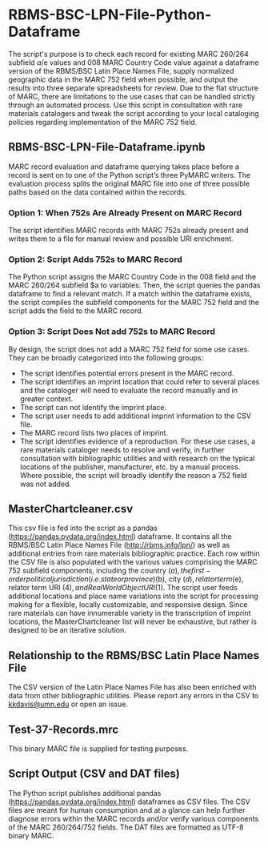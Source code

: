 # RBMS-BSC-LPN-File-Python-Dataframe
The script's purpose is to check each record for existing MARC 260/264 subfield $a/$e values and 008 MARC Country Code value against a dataframe version of the RBMS/BSC Latin Place Names File, supply normalized geographic data in the MARC 752 field when possible, and output the results into three separate spreadsheets for review.  Due to the flat structure of MARC, there are limitations to the use cases that can be handled strictly through an automated process.  Use this script in consultation with rare materials catalogers and tweak the script according to your local cataloging policies regarding implementation of the MARC 752 field.

## RBMS-BSC-LPN-File-Dataframe.ipynb
MARC record evaluation and dataframe querying takes place before a record is sent on to one of the Python script’s three PyMARC writers.  The evaluation process splits the original MARC file into one of three possible paths based on the data contained within the records.

### Option 1: When 752s Are Already Present on MARC Record
The script identifies MARC records with MARC 752s already present and writes them to a file for manual review and possible URI enrichment.

### Option 2: Script Adds 752s to MARC Record
The Python script assigns the MARC Country Code in the 008 field and the MARC 260/264 subfield $a to variables.  Then, the script queries the pandas dataframe to find a relevant match. If a match within the dataframe exists, the script compiles the subfield components for the MARC 752 field and the script adds the field to the MARC record. 

### Option 3: Script Does Not add 752s to MARC Record
By design, the script does not add a MARC 752 field for some use cases.  They can be broadly categorized into the following groups:
- The script identifies potential errors present in the MARC record.
- The script identifies an imprint location that could refer to several places and the cataloger will need to evaluate the record manually and in greater context.
- The script can not identify the imprint place. 
- The script user needs to add additional imprint information to the CSV file.
- The MARC record lists two places of imprint.
- The script identifies evidence of a reproduction.
For these use cases, a rare materials cataloger needs to resolve and verify, in further consultation with bibliographic utilities and with research on the typical locations of the publisher, manufacturer, etc. by a manual process.  Where possible, the script will broadly identify the reason a 752 field was not added.

## MasterChartcleaner.csv
This csv file is fed into the script as a pandas (https://pandas.pydata.org/index.html) dataframe.  It contains all the RBMS/BSC Latin Place Names File (http://rbms.info/lpn/) as well as additional entries from rare materials bibliographic practice.   Each row within the CSV file is also populated with the various values comprising the MARC 752 subfield components, including the country ($a), the first-order political jurisdiction (i.e. state or province) ($b), city ($d), relator term ($e), relator term URI ($4), and Real World Object URI ($1).  The script user feeds additional locations and place name variations into the script for processing making for a flexible, locally customizable, and responsive design. Since rare materials can have innumerable variety in the transcription of imprint locations, the MasterChartcleaner list will never be exhaustive, but rather is designed to be an iterative solution.    

## Relationship to the RBMS/BSC Latin Place Names File
The CSV version of the Latin Place Names File has also been enriched with data from other bibliographic utilities.  Please report any errors in the CSV to kkdavis@umn.edu or open an issue.

## Test-37-Records.mrc
This binary MARC file is supplied for testing purposes.

## Script Output (CSV and DAT files)
The Python script publishes additional pandas (https://pandas.pydata.org/index.html) dataframes as CSV files. The CSV files are meant for human consumption and at a glance can help further diagnose errors within the MARC records and/or verify various components of the MARC 260/264/752 fields.  The DAT files are formatted as UTF-8 binary MARC.

